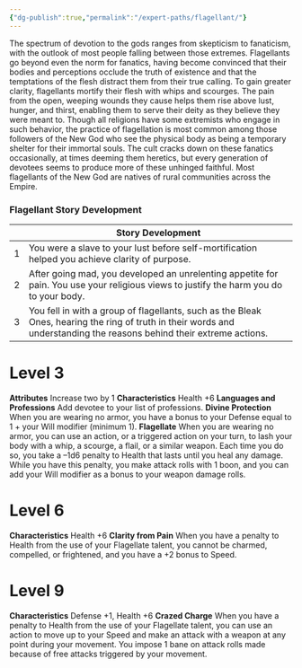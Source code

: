 ```yaml
---
{"dg-publish":true,"permalink":"/expert-paths/flagellant/"}
---
```



The spectrum of devotion to the gods ranges from skepticism to fanaticism, with the outlook of most people falling between those extremes. Flagellants go beyond even the norm for fanatics, having become convinced that their bodies and perceptions occlude the truth of existence and that the temptations of the flesh distract them from their true calling. To gain greater clarity, flagellants mortify their flesh with whips and scourges. The pain from the open, weeping wounds they cause helps them rise above lust, hunger, and thirst, enabling them to serve their deity as they believe they were meant to.
Though all religions have some extremists who engage in such behavior, the practice of flagellation is most common among those followers of the New God who see the physical body as being a temporary shelter for their immortal souls. The cult cracks down on these fanatics occasionally, at times deeming them heretics, but every generation of devotees seems to produce more of these unhinged faithful.
Most flagellants of the New God are natives of rural communities across the Empire.
### Flagellant Story Development

|     | Story Development                                                                                                                                                     |
| --- | --------------------------------------------------------------------------------------------------------------------------------------------------------------------- |
| 1   | You were a slave to your lust before self-mortification helped you achieve clarity of purpose.                                                                        |
| 2   | After going mad, you developed an unrelenting appetite for pain. You use your religious views to justify the harm you do to your body.                                |
| 3   | You fell in with a group of flagellants, such as the Bleak Ones, hearing the ring of truth in their words and understanding the reasons behind their extreme actions. |
# Level 3
**Attributes** Increase two by 1
**Characteristics** Health +6
**Languages and Professions** Add devotee to your list of professions.
**Divine Protection** When you are wearing no armor, you have a bonus to your Defense equal to 1 + your Will modifier (minimum 1).
**Flagellate** When you are wearing no armor, you can use an action, or a triggered action on your turn, to lash your body with a whip, a scourge, a flail, or a similar weapon. Each time you do so, you take a –1d6 penalty to Health that lasts until you heal any damage. While you have this penalty, you make attack rolls with 1 boon, and you can add your Will modifier as a bonus to your weapon damage rolls.
# Level 6
**Characteristics** Health +6
**Clarity from Pain** When you have a penalty to Health from the use of your Flagellate talent, you cannot be charmed, compelled, or frightened, and you have a +2 bonus to Speed.
# Level 9
**Characteristics** Defense +1, Health +6
**Crazed Charge** When you have a penalty to Health from the use of your Flagellate talent, you can use an action to move up to your Speed and make an attack with a weapon at any point during your movement. You impose 1 bane on attack rolls made because of free attacks triggered by your movement.